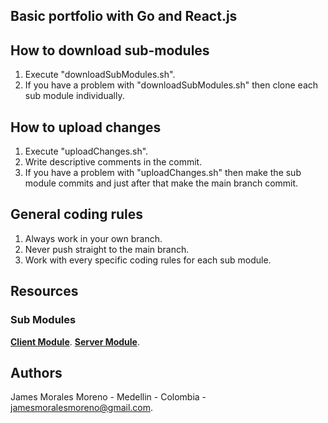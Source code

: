 ## Basic portfolio with Go and React.js

## How to download sub-modules

1. Execute "downloadSubModules.sh".
2. If you have a problem with "downloadSubModules.sh" then clone each sub module individually.

## How to upload changes 

1. Execute "uploadChanges.sh".
2. Write descriptive comments  in the commit.
3. If you have a problem with "uploadChanges.sh" then make the sub module commits and just after that make the main branch commit.

## General coding rules

1. Always work in your own branch.
2. Never push straight to the main branch.
3. Work with every specific coding rules for each sub module.
 
## Resources

### Sub Modules

[**Client Module**](https://github.com/JamesMorales04/personalPortfolioClient.git).
[**Server Module**](https://github.com/JamesMorales04/personalPortfolioServer.git).

## Authors

James Morales Moreno - Medellin - Colombia - jamesmoralesmoreno@gmail.com.
